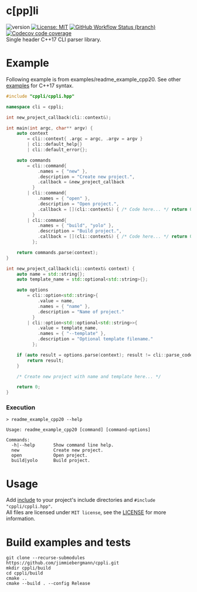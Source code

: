 # c[pp]li
![version](https://img.shields.io/badge/Version-v0.1.0-blue) [![License: MIT](https://img.shields.io/badge/License-MIT-brightgreen.svg)](https://github.com/jimmiebergmann/cppli/blob/master/LICENSE) [![GitHub Workflow Status (branch)](https://img.shields.io/github/workflow/status/jimmiebergmann/cppli/Build/master?label=Github&logo=Github)](https://github.com/jimmiebergmann/cppli/actions) [![Codecov code coverage](https://img.shields.io/codecov/c/github/jimmiebergmann/cppli/master?label=Codecov&logo=Codecov)](https://codecov.io/gh/jimmiebergmann/cppli)  
Single header C++17 CLI parser library.

# Example
Following example is from examples/readme_example_cpp20. See other [examples](https://github.com/jimmiebergmann/cppli/blob/master/examples) for C++17 syntax.
```cpp
#include "cppli/cppli.hpp"

namespace cli = cppli;

int new_project_callback(cli::context&);

int main(int argc, char** argv) {
    auto context
        = cli::context{ .argc = argc, .argv = argv }
        | cli::default_help{}
        | cli::default_error{};

    auto commands
        = cli::command{
            .names = { "new" },
            .description = "Create new project.",
            .callback = &new_project_callback
          }
        | cli::command{
            .names = { "open" },
            .description = "Open project.",
            .callback = [](cli::context&) { /* Code here... */ return 0; }
          }
        | cli::command{
            .names = { "build", "yolo" },
            .description = "Build project.",
            .callback = [](cli::context&) { /* Code here... */ return 0; }
          };

    return commands.parse(context);
}

int new_project_callback(cli::context& context) {
    auto name = std::string{};
    auto template_name = std::optional<std::string>{};

    auto options 
        = cli::option<std::string>{ 
            .value = name,
            .names = { "name" },
            .description = "Name of project."
          }
        | cli::option<std::optional<std::string>>{
            .value = template_name,
            .names = { "--template" },
            .description = "Optional template filename."
          };

    if (auto result = options.parse(context); result != cli::parse_codes::successful) {
        return result;
    }

    /* Create new project with name and template here... */

    return 0;
}
```
### Execution
```
> readme_example_cpp20 --help
```
```
Usage: readme_example_cpp20 [command] [command-options]

Commands:
  -h|--help       Show command line help.
  new             Create new project.
  open            Open project.
  build|yolo      Build project.
```

# Usage
Add [include](https://github.com/jimmiebergmann/cppli/blob/master/include) to your project's include directories and `#include "cppli/cppli.hpp"`.  
All files are licensed under `MIT license`, see the [LICENSE](https://github.com/jimmiebergmann/cppli/blob/master/LICENSE) for more information.

# Build examples and tests
```
git clone --recurse-submodules https://github.com/jimmiebergmann/cppli.git
mkdir cppli/build
cd cppli/build
cmake ..
cmake --build . --config Release
```